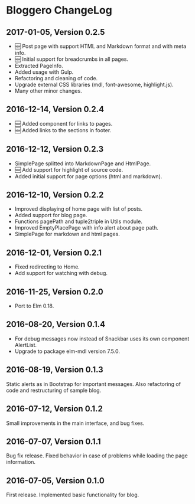 # Bloggero ChangeLog

## 2017-01-05, Version 0.2.5

* :new: Post page with support HTML and Markdown format and with meta info.
* :new: Initial support for breadcrumbs in all pages.
* Extracted PageInfo.
* Added usage with Gulp.
* Refactoring and cleaning of code.
* Upgrade external CSS libraries (mdl, font-awesome, highlight.js).
* Many other minor changes.

## 2016-12-14, Version 0.2.4

* :new: Added component for links to pages.
* :new: Added links to the sections in footer.

## 2016-12-12, Version 0.2.3

* SimplePage splitted into MarkdownPage and HtmlPage.
* :new: Add support for highlight of source code.
* Added initial support for page options (html and markdown).

## 2016-12-10, Version 0.2.2

* Improved displaying of home page with list of posts.
* Added support for blog page.
* Functions pagePath and tuple2triple in Utils module.
* Improved EmptyPlacePage with info alert about page path.
* SimplePage for markdown and html pages.

## 2016-12-01, Version 0.2.1

* Fixed redirecting to Home.
* Add support for watching with debug.

## 2016-11-25, Version 0.2.0

* Port to Elm 0.18.

## 2016-08-20, Version 0.1.4

* For debug messages now instead of Snackbar uses its own component AlertList.
* Upgrade to package elm-mdl version 7.5.0.

## 2016-08-19, Version 0.1.3

Static alerts as in Bootstrap for important messages. Also refactoring of code
and restructuring of sample blog.

## 2016-07-12, Version 0.1.2

Small improvements in the main interface, and bug fixes.

## 2016-07-07, Version 0.1.1

Bug fix release. Fixed behavior in case of problems while loading the page information.

## 2016-07-05, Version 0.1.0

First release. Implemented basic functionality for blog.
